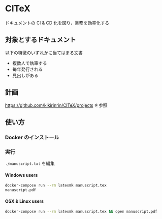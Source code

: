 # CITeX

ドキュメントの CI & CD 化を図り，業務を効率化する

## 対象とするドキュメント
以下の特徴のいずれかに当てはまる文書
- 複数人で執筆する
- 毎年発行される
- 見出しがある

## 計画

https://github.com/kikirinrin/CITeX/projects を参照

## 使い方
### Docker のインストール

### 実行
`./manuscript.txt` を編集

#### Windows users
``` sh
docker-compose run --rm latexmk manuscript.tex
manuscript.pdf
```
#### OSX & Linux users
``` sh
docker-compose run --rm latexmk manuscript.tex && open manuscript.pdf

```
